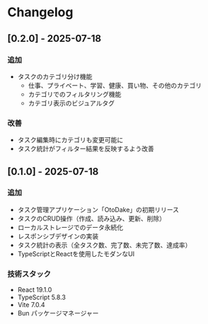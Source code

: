 # Changelog

## [0.2.0] - 2025-07-18

### 追加
- タスクのカテゴリ分け機能
  - 仕事、プライベート、学習、健康、買い物、その他のカテゴリ
  - カテゴリでのフィルタリング機能
  - カテゴリ表示のビジュアルタグ

### 改善
- タスク編集時にカテゴリも変更可能に
- タスク統計がフィルター結果を反映するよう改善

## [0.1.0] - 2025-07-18

### 追加
- タスク管理アプリケーション「OtoDake」の初期リリース
- タスクのCRUD操作（作成、読み込み、更新、削除）
- ローカルストレージでのデータ永続化
- レスポンシブデザインの実装
- タスク統計の表示（全タスク数、完了数、未完了数、達成率）
- TypeScriptとReactを使用したモダンなUI

### 技術スタック
- React 19.1.0
- TypeScript 5.8.3
- Vite 7.0.4
- Bun パッケージマネージャー